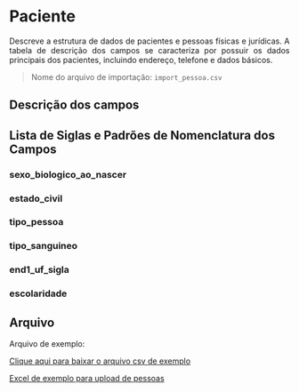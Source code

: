 # Paciente

<p align="justify"> 
Descreve a estrutura de dados de pacientes e pessoas físicas e jurídicas. A tabela de descrição dos campos se caracteriza por possuir os dados principais dos pacientes, incluindo endereço, telefone e dados básicos.
 </p>

> Nome do arquivo de importação: `import_pessoa.csv`

## Descrição dos campos

[](tables/campos.md ':include')


## Lista de Siglas e Padrões de Nomenclatura dos Campos

### sexo_biologico_ao_nascer

[](tables/sexo_biologico_ao_nascer.md ':include')


### estado_civil

[](tables/estado_civil.md ':include')


### tipo_pessoa

[](tables/tipo_pessoa.md ':include')


### tipo_sanguineo

[](tables/tipo_sanguineo.md ':include')


### end1_uf_sigla

[](tables/end1_uf_sigla.md ':include')


### escolaridade

[](tables/escolaridade.md ':include')

  
## Arquivo
<p align="justify">Arquivo de exemplo:</p>

[Clique aqui para baixar o arquivo csv de exemplo](../../arquivos_exemplos/import_pessoa.csv ':ignore')

[Excel de exemplo para upload de pessoas](../../arquivos_exemplos/pessoa.xlsx ':ignore')

